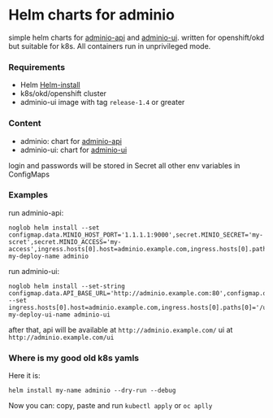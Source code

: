 # Helm charts for adminio

simple helm charts for [adminio-api](https://github.com/rzrbld/adminio-api) and [adminio-ui](https://github.com/rzrbld/adminio-ui).
written for openshift/okd but suitable for k8s. All containers run in unprivileged mode.

### Requirements
- Helm [Helm-install](https://helm.sh/docs/intro/install/)
- k8s/okd/openshift cluster
- adminio-ui image with tag `release-1.4` or greater

### Content
- adminio: chart for [adminio-api](https://github.com/rzrbld/adminio-api)
- adminio-ui: chart for [adminio-ui](https://github.com/rzrbld/adminio-ui)

login and passwords will be stored in Secret all other env variables in ConfigMaps

### Examples
run adminio-api:
```
noglob helm install --set configmap.data.MINIO_HOST_PORT='1.1.1.1:9000',secret.MINIO_SECRET='my-scret',secret.MINIO_ACCESS='my-access',ingress.hosts[0].host=adminio.example.com,ingress.hosts[0].paths[0]='/' my-deploy-name adminio
```
run adminio-ui:
```
noglob helm install --set-string configmap.data.API_BASE_URL='http://adminio.example.com:80',configmap.data.ADMINIO_MULTI_BACKEND='false',configmap.data.ADMINIO_BACKENDS='[]',configmap.data.NGX_ROOT_PATH='/ui',configmap.data.NGX_PORT='8000' --set ingress.hosts[0].host=adminio.example.com,ingress.hosts[0].paths[0]='/ui' my-deploy-ui-name adminio-ui
```

after that, api will be available at `http://adminio.example.com/` ui at `http://adminio.example.com/ui`


### Where is my good old k8s yamls

Here it is:
```
helm install my-name adminio --dry-run --debug
```
Now you can: copy, paste and run `kubectl apply` or `oc aplly`
